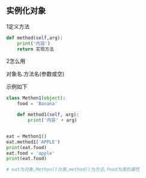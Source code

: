 ## 实例化对象

1定义方法

```py
def method(self,arg):
    print('内容')
    return 实现方法
```

2怎么用

对象名.方法名\(参数或空\)

示例如下

```py
class Methon1(object):
    food = 'Banana'

    def method1(self, arg):
        print('内容' + arg)


eat = Methon1()
eat.method1('APPLE')
print(eat.food)
eat.food = 'apple'
print(eat.food)

# eat为对象,Methon()为类,method()为方法,food为类的属性
```

## 



